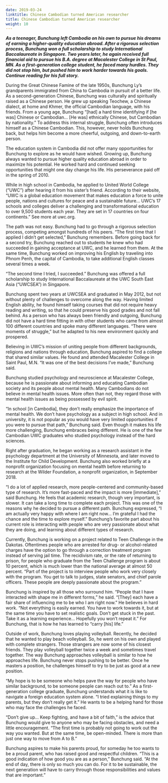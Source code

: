 ```yaml
---
date: 2019-03-24
linktitle: Chinese Cambodian turned American researcher
title: Chinese Cambodian turned American researcher
weight: 10
---
```


***As a teenager, Bunchung left Cambodia on his own to pursue his dreams of earning a higher-quality education abroad. After a rigorous selection process, Bunchung won a full scholarship to study International Baccalaureate in Singapore. Two years later, he again received full financial aid to pursue his B.A. degree at Macalester College in St Paul, MN. As a first-generation college student, he faced many hurdles. They did not stop him, but pushed him to work harder towards his goals. Continue reading for his full story.***

During the Great Chinese Famine of the late 1950s, Bunchung Ly’s grandparents immigrated from China to Cambodia in pursuit of a better life. As a second-generation Chinese, Bunchung was culturally and spiritually raised as a Chinese person. He grew up speaking Teochew, a Chinese dialect, at home and Khmer, the official Cambodian language, with his friends. From a young age, Bunchung “[had] a hard time identifying if [he was] Chinese or Cambodian… [He was] ethnically Chinese, but Cambodian by nationality.” To address  this internal struggle, Bunchung often introduces himself as a Chinese Cambodian. This, however, never holds Bunchung back, but helps him become a more cheerful, outgoing, and down-to-earth person. 

The education system in Cambodia did not offer many opportunities for Bunchung to explore as he would have wished. Growing up, Bunchung always wanted to pursue higher quality education abroad in order to maximize his potential. He worked hard and continued seeking opportunities that might one day change his life. His perseverance paid off in the spring of 2010. 

While in high school in Cambodia, he applied to United World College (“UWC”) after hearing it from his sister’s friend. According to their website, “UWC is a global education movement that makes education a force to unite people, nations and cultures for peace and a sustainable future… UWC’s 17 schools and colleges deliver a challenging and transformational education to over 9,500 students each year. They are set in 17 countries on four continents.” See more at uwc.org.

The path was not easy. Bunchung had to go through a rigorous selection process, competing amongst hundreds of his peers. “The first time that I applied I didn’t get selected,” Bunchung remembers. Before going back for a second try, Bunchung reached out to students he knew who had succeeded in gaining acceptance at UWC, and he learned from them. At the same time, Bunchung worked on improving his English by traveling into Phnom Penh, the capital of Cambodia, to take additional English classes several times a week. 

“The second time I tried, I succeeded.” Bunchung was offered a full scholarship to study International Baccalaureate at the UWC South East Asia (“UWCSEA”) in Singapore. 

Bunchung spent two years at UWCSEA and graduated in May 2012, but not without plenty of challenges to overcome along the way. Having limited English ability, he found himself taking courses that did not require heavy reading and writing, so that he could preserve his good grades and not fall behind. As a person who has always been friendly and outgoing, Bunchung did not have a hard time fitting in with other students who came from almost 100 different countries and spoke many different languages. “There were moments of struggle,” but he adapted to his new environment quickly and prospered. 

Believing in UWC’s mission of uniting people from different backgrounds, religions and nations through education, Bunchung aspired to find a college that shared similar values. He found and attended Macalester College in Saint Paul, M.N. “It was one of the best decisions I’ve made,” Bunchung said.

Bunchung studied psychology and neuroscience at Macalester College, because he is passionate about informing and educating Cambodian society and its people about mental health. Many Cambodians do not believe in mental health issues. More often than not, they regard those with mental health issues as being possessed by evil spirit. 

“In school [in Cambodia], they don’t really emphasize the importance of mental health. We don’t have psychology as a subject in high school. And in university, it is not popular as you would have very limited opportunities if you were to pursue that path,” Bunchung said. Even though it makes his life more challenging, Bunchung embraces being different. He is one of the few Cambodian UWC graduates who studied psychology instead of the hard sciences. 

Right after graduation, he began working as a research assistant in the psychology department at the University of Minnesota, and later moved to the Institute for Child Development. Bunchung also worked briefly at a nonprofit organization focusing on mental health before returning to research at the Wilder Foundation, a nonprofit organization, in September 2018. 

“I do a lot of applied research, more people-centered and community-based type of research. It’s more fast-paced and the impact is more [immediate],” said Bunchung. He feels that academic research, though very important, is slower. It can take a long time to complete each project. This was one of the reasons why he decided to pursue a different path. Bunchung expressed, “I am actually very happy with where I am right now… I’m grateful I had the chance and the time to explore myself.” Bunchung’s favorite part about his current role is interacting with people who are very passionate about what they are doing, and learning about different types of research. 

Currently, Bunchung is working on a project related to Teen Challenge in the Dakotas. Oftentimes people who are arrested for drug- or alcohol-related charges have the option to go through a correction treatment program instead of serving jail time. The recidivism rate, or the rate of returning to prison, for people who graduate from the Teen Challenge program is about 10 percent, which is much lower than the national average at almost 50 percent. “Part of the project is to interview people who work very closely with the program. You get to talk to judges, state senators, and chief parole officers. These people are deeply passionate about the program.” 

Bunchung is inspired by all those who surround him. “People that I have interacted with shape me in different forms,” he said. “[They] each have a fair share of influencing me to be who I am right now.” He believes in hard work. “Not everything is easily earned. You have to work towards it, but at the same time you have to set realistic  goals. Don’t get stuck in the past. Take it as a learning experience… Hopefully you won’t repeat it.” For Bunchung, that is how he has learned to “carry [his] life.” 

Outside of work, Bunchung loves playing volleyball. Recently, he decided that he wanted to play beach volleyball. So, he went on his own and played with complete strangers. Those strangers are now some of his closest friends. They play volleyball together twice a week and sometimes travel together. The way Bunchung approaches volleyball is similar to how he approaches life. Bunchung never stops pushing to be better. Once he masters a position, he challenges himself to try to be just as good at a new position.

“My hope is to be someone who helps pave the way for people who have similar background, to be someone people can reach out to.” As a first-generation college graduate, Bunchung understands what it is like to navigate a foreign education system alone. “I tried explaining things to my parents, but they don’t really get it.” He wants to be a helping hand for those who may face the challenges he faced. 

“Don’t give up… Keep fighting, and have a bit of faith,” is the advice that Bunchung would give to anyone who may be facing obstacles, and need a little encouragement. “The first time is probably not going to work out the way you wanted. But at the same time, be open-minded. There is more than just one way to move from A to B.” 

Bunchung aspires to make his parents proud, for someday he too wants to be a proud parent, who has raised good and respectful children. “This is a good indication of how good you are as a person,” Bunchung said. “At the end of day, there is only so much you can do. For it to be sustainable, the next generation will have to carry through those responsibilities and values that are important.”